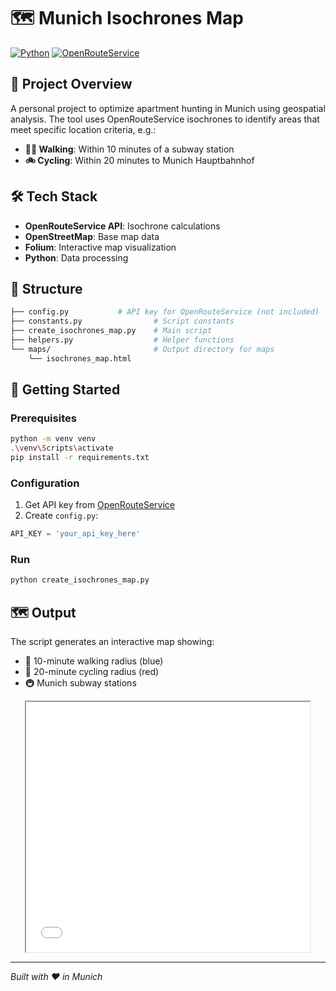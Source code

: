 # 🗺️ Munich Isochrones Map

[![Python](https://img.shields.io/badge/Python-3.8+-blue.svg)](https://www.python.org/downloads/)
[![OpenRouteService](https://img.shields.io/badge/API-OpenRouteService-green.svg)](https://openrouteservice.org/)

## 🎯 Project Overview

A personal project to optimize apartment hunting in Munich using geospatial analysis. The tool uses OpenRouteService isochrones to identify areas that meet specific location criteria, e.g.:

- **🚶‍♂️ Walking**: Within 10 minutes of a subway station
- **🚲 Cycling**: Within 20 minutes to Munich Hauptbahnhof

## 🛠️ Tech Stack

- **OpenRouteService API**: Isochrone calculations
- **OpenStreetMap**: Base map data
- **Folium**: Interactive map visualization
- **Python**: Data processing

## 📁 Structure

```bash
├── config.py           # API key for OpenRouteService (not included)
├── constants.py                # Script constants
├── create_isochrones_map.py    # Main script
├── helpers.py                  # Helper functions
└── maps/                       # Output directory for maps
    └── isochrones_map.html
```

## 🚀 Getting Started

### Prerequisites

```bash
python -m venv venv
.\venv\Scripts\activate
pip install -r requirements.txt
```

### Configuration
1. Get API key from [OpenRouteService](https://api.openrouteservice.org/)
2. Create `config.py`:

```python
API_KEY = 'your_api_key_here'
```

### Run
```bash
python create_isochrones_map.py
```

## 🗺️ Output
The script generates an interactive map showing:

- 🔵 10-minute walking radius (blue)
- 🔴 20-minute cycling radius (red)
- 🚇 Munich subway stations

<div style="text-align: center;">
  <iframe src="./maps/isochrones_map.html" width="90%" height="400px"></iframe>
</div>

---
_Built with ❤️ in Munich_